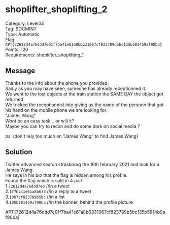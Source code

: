# shoplifter_shoplifting_2

Category: Level03  
Tag: SOCMINT  
Type: Automatic  
Flag: `APT{72612d4a76ddd7e01f7ba41e61a8b6331067cf823789b5bc135b5814b9af90ba}`  
Points: 120  
Requirements: shoplifter_shoplifting_1  

## Message
Thanks to the info about the phone you provided,  
Sadly as you may have seen, someone has already receptionned it.  
We went to the lost objects at the train station the SAME DAY the object got returned.  
We tricked the receptionnist into giving us the name of the personn that got his hand on the mobile phone we are looking for.  
"James Wang"  
Wont be an easy task... or will it?  
Maybe you can try to recon and do some dork on social media ?  

ps: (don't rely too much on "James Wang" to find James Wang)

## Solution
Twitter advanced search strasbourg the 16th february 2021 and look for a James Wang.  
He says in his bio that the flag is hidden among his profile.  
Found the flag which is split in 4 part  
1.`72612d4a76ddd7e0` //in a tweet  
2.`1f7ba41e61a8b633` //in a reply to a tweet  
3.`1067cf823789b5bc` //in a list  
4.`135b5814b9af90ba` //in the banner, behind the profile picture  

APT{72612d4a76ddd7e01f7ba41e61a8b6331067cf823789b5bc135b5814b9af90ba}
